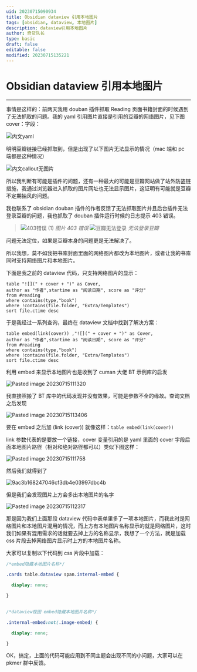 ```yaml
---
uid: 20230715090934
title: Obsidian dataview 引用本地图片
tags: [obsidian, dataview, 本地图片]
description: dataview引用本地图片
author: 奇货队长
type: basic
draft: false
editable: false
modified: 20230715135221
---
```


# Obsidian dataview 引用本地图片

---

事情是这样的：前两天我用 douban 插件抓取 Reading 页面书籍封面的时候遇到了无法抓取的问题。我的 yaml 引用图片直接是引用的豆瓣的网络图片，见下图 cover：字段：

![内文yaml](https://cdn.pkmer.cn/images/%E5%86%85%E6%96%87yaml.png!pkmer)

明明豆瓣链接已经抓取到，但是出现了以下图片无法显示的情况（mac 端和 pc 端都是这种情况）

![内文callout无图片](https://cdn.pkmer.cn/images/%E5%86%85%E6%96%87callout%E6%97%A0%E5%9B%BE%E7%89%87.png!pkmer)

所以我判断有可能是插件的问题，还有一种最大的可能是豆瓣网站做了站外防盗链措施，我通过浏览器进入抓取的图片网址也无法显示图片，这证明有可能就是豆瓣不定期抽风的问题。

我也联系了 obsidian douban 插件的作者反馈了无法抓取图片并且后台插件无法登录豆瓣的问题，我也抓取了 douban 插件运行时候的日志提示 403 错误。

>![403错误 (1)](https://cdn.pkmer.cn/images/403%E9%94%99%E8%AF%AF%20(1).png!pkmer)
*图片 403 错误*
>![豆瓣无法登录](https://cdn.pkmer.cn/images/%E8%B1%86%E7%93%A3%E6%97%A0%E6%B3%95%E7%99%BB%E5%BD%95.png!pkmer)
*无法登录豆瓣*

问题无法定位，如果是豆瓣本身的问题更是无法解决了。

所以我想，莫不如我把书库封面里面的网络图片都改为本地图片，或者让我的书库同时支持网络图片和本地图片。

下面是我之前的 dataview 代码，只支持网络图片的显示：

```
table "![](" + cover + ")" as Cover, 
author as "作者",startime as "阅读日期", score as "评分"
from #reading
where contains(type,"book")
where !contains(file.folder, "Extra/Templates")
sort file.ctime desc
```

于是我经过一系列查询，最终在 dataview 文档中找到了解决方案：

```
table embed(link(cover)) ,"![](" + cover + ")" as Cover, 
author as "作者",startime as "阅读日期", score as "评分"
from #reading
where contains(type,"book")
where !contains(file.folder, "Extra/Templates")
sort file.ctime desc
```

利用 embed 来显示本地图片也是收到了 cuman 大佬 BT 示例库的启发

![Pasted image 20230715111320](https://cdn.pkmer.cn/images/Pasted%20image%2020230715111320.png!pkmer)

我直接照搬了 BT 库中的代码发现并没有效果，可能是参数不全的缘故。查询文档之后发现

![Pasted image 20230715113406](https://cdn.pkmer.cn/images/Pasted%20image%2020230715113406.png!pkmer)

要在 embed 之后加 (link (cover)) 就像这样：`table embed(link(cover))`

link 参数代表的是要放一个链接，cover 变量引用的是 yaml 里面的 cover 字段后面本地图片路径（相对和绝对路径都可以）类似下图这样：

![Pasted image 20230715111758](https://cdn.pkmer.cn/images/Pasted%20image%2020230715111758.png!pkmer)

然后我们就得到了

![9ac3b168247046cf3db4e03997dbc4b](https://cdn.pkmer.cn/images/9ac3b168247046cf3db4e03997dbc4b.png!pkmer)

但是我们会发现图片上方会多出本地图片的名字

![Pasted image 20230715112317](https://cdn.pkmer.cn/images/Pasted%20image%2020230715112317.png!pkmer)

那是因为我们上面那段 dataview 代码中表单里多了一项本地图片，而我此时是网络图片和本地图片混用的情况，而上方有本地图片名称显示的就是网络图片，这时我们如果有混用需求的话就要去掉上方的名称显示，我想了一个方法，就是加载 css 片段去掉网络图片显示时上方的本地图片名称。

大家可以复制以下代码到 css 片段中加载：

```css
/*embed隐藏本地图片名称*/

.cards table.dataview span.internal-embed {

  display: none;

}
  

/*dataview视图 embed隐藏本地图片名称*/

.internal-embed:not(.image-embed) {

  display: none;

}
```

OK，搞定，上面的代码可能应用到不同主题会出现不同的小问题，大家可以在 pkmer 群中反馈。